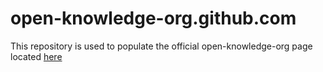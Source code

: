 # open-knowledge-org.github.com

This repository is used to populate the official open-knowledge-org page located [here ](https://open-knowledge-org.github.io/)
